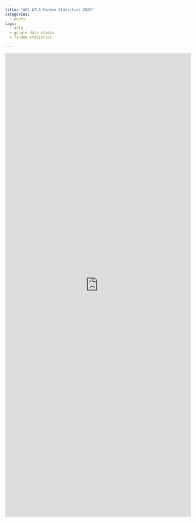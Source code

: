 ```yaml
---
title: "AO3 ATLA Fandom Statistics 2020"
categories:
  - posts
tags:
  - atla
  - google data studio
  - fandom statistics

---
```


<iframe width="600" height="1500" src="https://datastudio.google.com/embed/reporting/2352c80f-8560-4361-8fad-e1da37180d8a/page/4vVvB" frameborder="0" style="border:0" allowfullscreen></iframe>
